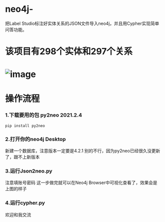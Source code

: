 # neo4j-
把Label Studio标注好实体关系的JSON文件导入neo4j，并且用Cypher实现简单问答功能。
# 该项目有298个实体和297个关系
# ![image](https://github.com/Jiahe1/neo4j-/assets/58599488/598bb41e-41a9-4521-8030-2a1557c221ea)
# 操作流程
### 1.下载要用的包 py2neo	2021.2.4	
 ```
 pip install py2neo
 ```
### 2.打开你的neo4j Desktop    
新建一个数据库，注意版本一定要是4.2.1  别的不行，因为py2neo已经很久没更新了，跟不上新版本
### 3.运行Json2neo.py     
注意填账号密码  这一步做完就可以在Neo4j Browser中可视化查看了，效果会是上图的样子
### 4.运行cypher.py
欢迎和我交流

